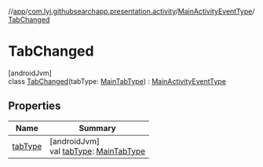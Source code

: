//[app](../../../../index.md)/[com.lyj.githubsearchapp.presentation.activity](../../index.md)/[MainActivityEventType](../index.md)/[TabChanged](index.md)

# TabChanged

[androidJvm]\
class [TabChanged](index.md)(tabType: [MainTabType](../../-main-tab-type/index.md)) : [MainActivityEventType](../index.md)

## Properties

| Name | Summary |
|---|---|
| [tabType](tab-type.md) | [androidJvm]<br>val [tabType](tab-type.md): [MainTabType](../../-main-tab-type/index.md) |

